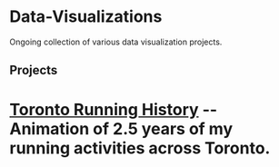 # Data-Visualizations
Ongoing collection of various data visualization projects.

## Projects

# [Toronto Running History](Toronto_running_history/) -- Animation of 2.5 years of my running activities across Toronto.
